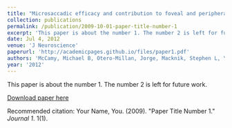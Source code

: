 ```yaml
---
title: "Microsaccadic efficacy and contribution to foveal and peripheral vision."
collection: publications
permalink: /publication/2009-10-01-paper-title-number-1
excerpt: 'This paper is about the number 1. The number 2 is left for future work.'
date: Jul 4, 2012
venue: 'J Neuroscience'
paperurl: 'http://academicpages.github.io/files/paper1.pdf'
authors: 'McCamy, Michael B, Otero-Millan, Jorge, Macknik, Stephen L, Yang, Y, Troncoso, Xoana G, Baer, SM, Crook, SM, Martinez-Conde, Susana'
year: '2012'
---
```

This paper is about the number 1. The number 2 is left for future work.

[Download paper here](http://academicpages.github.io/files/paper1.pdf)

Recommended citation: Your Name, You. (2009). "Paper Title Number 1." <i>Journal 1</i>. 1(1).
